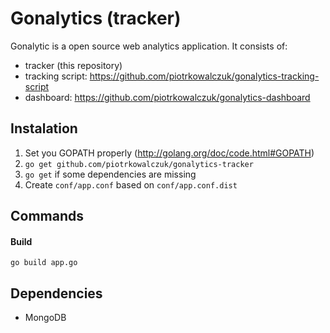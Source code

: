 Gonalytics (tracker)
=============

Gonalytic is a open source web analytics application. It consists of:
- tracker (this repository)
- tracking script: https://github.com/piotrkowalczuk/gonalytics-tracking-script
- dashboard: https://github.com/piotrkowalczuk/gonalytics-dashboard

Instalation
------------
1. Set you GOPATH properly (http://golang.org/doc/code.html#GOPATH)
2. `go get github.com/piotrkowalczuk/gonalytics-tracker`
3. `go get` if some dependencies are missing
4. Create `conf/app.conf` based on `conf/app.conf.dist`

Commands
--------

#### Build

    go build app.go


Dependencies
------------
- MongoDB
